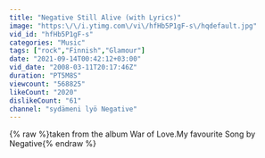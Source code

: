 ```yaml
---
title: "Negative Still Alive (with Lyrics)"
image: "https:\/\/i.ytimg.com\/vi\/hfHb5P1gF-s\/hqdefault.jpg"
vid_id: "hfHb5P1gF-s"
categories: "Music"
tags: ["rock","Finnish","Glamour"]
date: "2021-09-14T00:42:12+03:00"
vid_date: "2008-03-11T20:17:46Z"
duration: "PT5M8S"
viewcount: "568825"
likeCount: "2020"
dislikeCount: "61"
channel: "sydämeni lyö Negative"
---
```

{% raw %}taken from the album War of Love.My favourite Song by Negative{% endraw %}
